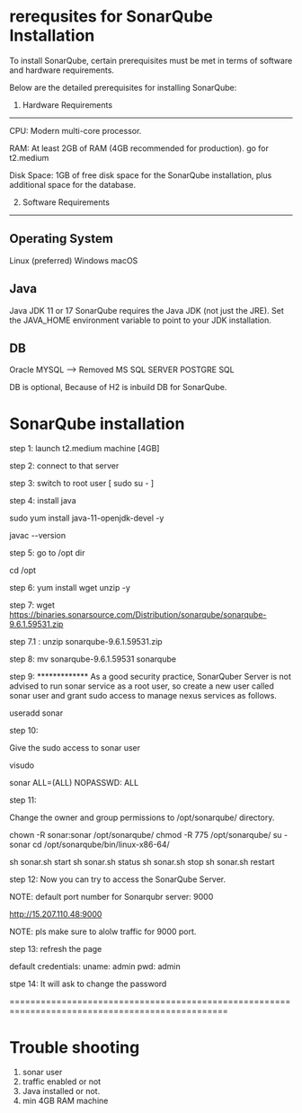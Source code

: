 rerequsites for SonarQube Installation
=======================================


To install SonarQube, certain prerequisites must be met in terms of software and hardware requirements.

Below are the detailed prerequisites for installing SonarQube:

1. Hardware Requirements
------------------------
CPU: Modern multi-core processor.

RAM: At least 2GB of RAM (4GB recommended for production).  go for t2.medium

Disk Space: 1GB of free disk space for the SonarQube installation, plus additional space for the database.

2. Software Requirements
------------------------
Operating System
-----------------
Linux (preferred)
Windows
macOS

Java
----
Java JDK 11 or 17
SonarQube requires the Java JDK (not just the JRE).
Set the JAVA_HOME environment variable to point to your JDK installation.

DB
--
Oracle
MYSQL  --> Removed
MS SQL SERVER
POSTGRE SQL 

DB is optional, Because of H2 is inbuild DB for SonarQube.




SonarQube installation
======================

step 1: launch t2.medium machine [4GB]

step 2: connect to that server

step 3: switch to root user [ sudo su - ]

step 4: install java

   sudo yum install java-11-openjdk-devel -y
  
   javac --version

step 5: go to /opt dir

  cd /opt

step 6: yum install wget unzip -y

step 7: wget https://binaries.sonarsource.com/Distribution/sonarqube/sonarqube-9.6.1.59531.zip




step 7.1 : unzip sonarqube-9.6.1.59531.zip

step 8: mv sonarqube-9.6.1.59531 sonarqube

step 9:  *************
 As a good security practice, SonarQuber Server is not advised to run sonar service as a root user, so create a new user called sonar user  and grant sudo access to manage nexus services as follows.


useradd sonar

step 10: 

Give the sudo access to sonar user

visudo

sonar   ALL=(ALL)       NOPASSWD: ALL

step 11:

Change the owner and group permissions to /opt/sonarqube/ directory.


chown -R sonar:sonar /opt/sonarqube/
chmod -R 775 /opt/sonarqube/
su - sonar
cd /opt/sonarqube/bin/linux-x86-64/

sh sonar.sh start
sh sonar.sh status
sh sonar.sh stop
sh sonar.sh restart


step 12: Now you can try to access the SonarQube Server.

NOTE: default port number for Sonarqubr server: 9000

http://15.207.110.48:9000

NOTE: pls make sure to alolw traffic for 9000 port.

step 13: refresh the page

  default credentials:  uname: admin   pwd: admin

stpe 14: It will ask to change the password


================================================================================================


Trouble shooting
=================
1. sonar user
2. traffic enabled or not
3. Java installed or not.
4. min 4GB RAM machine
